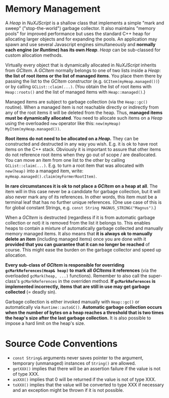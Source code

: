 # Memory Management

 A _Heap_ in _NuXJScript_ is a shallow class that implements a simple "mark and sweep" ("stop-the-world") garbage
collector. It also maintains "memory pools" for improved performance but uses the standard C++ heap for allocating
larger objects and for expanding the pools. An application may spawn and use several Javascript engines simultaneously
and **normally each engine (or _Runtime_) has its own _Heap_**. _Heap_ can be sub-classed for custom allocation methods.

 Virtually every object that is dynamically allocated in _NuXJScript_ inherits from _GCItem_. A _GCItem_ normally 
belongs to one of two lists inside a _Heap_: **the list of root items or the list of managed items**. You place them
there by passing the list to the _GCItem_ constructor (e.g. `GCItem(myHeap.managed())`) or by calling
`GCList::claim(...)`. (You obtain the list of root items with `Heap::roots()` and the list of managed items with
`Heap::managed()`.)

 Managed items are subject to garbage collection (via the `Heap::gc()` routine). When a managed item is not reachable
directly or indirectly from any of the root items it will be deleted from the heap. Thus, **managed items must be
dynamically allocated**. You need to allocate such items on a _Heap_ using the overloaded `new` operator like this:
`new(myHeap) MyItem(myHeap.managed())`.

 **Root items do not need to be allocated on a _Heap_.** They can be constructed and destructed in any way you wish.
E.g. it is ok to have root items on the C++ stack. Obviously it is important to assure that other items do not reference
root items when they go out of scope / are deallocated. You can move an item from one list to the other by calling
`GCList::claim(...)`. E.g. to turn a root item that was allocated with `new(heap)` into a managed item, write:
`myHeap.managed().claim(myFormerRootItem)`.

 **In rare circumstances it is ok to not place a _GCItem_ on a heap at all**. The item will in this case never be a
candidate for garbage collection, but it will also never mark any of its references. In other words, this item must be a
terminal leaf that has no further unique references. (One use case of this is for global constant Strings, e.g. `const
String MAGNUS_STRING("Magnus")`.)

 When a _GCItem_ is destructed (regardless if it is from automatic garbage collection or not) it is removed from the
list it belongs to. This enables heaps to contain a mixture of automatically garbage collected and manually memory
managed items. It also means that **it is always ok to manually delete an item** (including managed items) once you are
done with it **provided that you can guarantee that it can no longer be reached** of course. This might ease the burden
on the garbage collector and speed up allocation.

 **Every sub-class of _GCItem_ is responsible for overriding `gcMarkReferences(Heap& heap)` to mark all _GCItems_ it
references** (via the overloaded `gcMark(heap, ...)` functions). Remember to also call the super-class's
`gcMarkReferences` in the overriden method. **If `gcMarkReferences` is implemented incorrectly, items that are still in
use may get garbage collected** (= deadly sin).

 Garbage collection is either invoked manually with `Heap::gc()` or automatically via `Runtime::autoGC()`. **Automatic
garbage collection occurs when the number of bytes on a heap reaches a threshold that is two times the heap's size after
the last garbage collection.** It is also possible to impose a hard limit on the heap's size.

# Source Code Conventions

- `const String&` arguments never saves pointer to the argument, temporary (unmanaged) instances of `String()` are
  allowed.
- `getXXX()` implies that there will be an assertion failure if the value is not of type XXX.
- `asXXX()` implies that 0 will be returned if the value is not of type XXX.
- `toXXX()` implies that the value will be converted to type XXX if necessary and an exception might be thrown if it is
  not possible.
